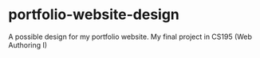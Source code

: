 # portfolio-website-design
A possible design for my portfolio website. My final project in CS195 (Web Authoring I)
